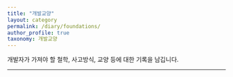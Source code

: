 ```yaml
---
title: "개발교양"
layout: category
permalink: /diary/foundations/
author_profile: true
taxonomy: 개발교양
---
```


개발자가 가져야 할 철학, 사고방식, 교양 등에 대한 기록을 남깁니다.

------
